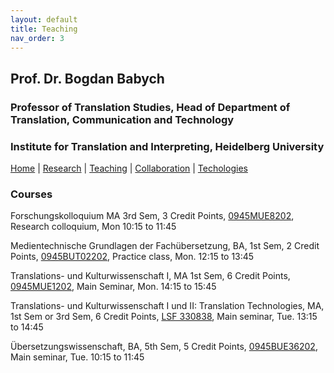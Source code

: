 ```yaml
---
layout: default
title: Teaching
nav_order: 3
---
```


## Prof. Dr. Bogdan Babych
### Professor of Translation Studies, Head of Department of Translation, Communication and Technology
### Institute for Translation and Interpreting, Heidelberg University

[Home](index.md) | [Research](research.md) | [Teaching](teaching.md) | [Collaboration](collaboration.md) | [Techologies](techlabs.md)

### Courses

Forschungskolloquium MA 3rd Sem, 3 Credit Points, [0945MUE8202](https://lsf.uni-heidelberg.de/qisserver/rds?state=verpublish&status=init&vmfile=no&publishid=323377&moduleCall=webInfo&publishConfFile=webInfo&publishSubDir=veranstaltung), Research colloquium, Mon 10:15 to 11:45

Medientechnische Grundlagen der Fachübersetzung, BA, 1st Sem, 2 Credit Points, [0945BUT02202](https://lsf.uni-heidelberg.de/qisserver/rds?state=verpublish&status=init&vmfile=no&publishid=323831&moduleCall=webInfo&publishConfFile=webInfo&publishSubDir=veranstaltung), Practice class, Mon.	12:15 to 13:45

Translations- und Kulturwissenschaft I, MA 1st Sem, 6 Credit Points, [0945MUE1202](https://lsf.uni-heidelberg.de/qisserver/rds?state=verpublish&status=init&vmfile=no&publishid=323890&moduleCall=webInfo&publishConfFile=webInfo&publishSubDir=veranstaltung), Main Seminar, Mon.	14:15 to 15:45

Translations- und Kulturwissenschaft I und II: Translation Technologies, MA, 1st Sem or 3rd Sem, 6 Credit Points, [LSF 330838](https://lsf.uni-heidelberg.de/qisserver/rds?state=verpublish&status=init&vmfile=no&publishid=330838&moduleCall=webInfo&publishConfFile=webInfo&publishSubDir=veranstaltung), Main seminar, Tue.	13:15 to 14:45

Übersetzungswissenschaft, BA, 5th Sem, 5 Credit Points, [0945BUE36202](https://lsf.uni-heidelberg.de/qisserver/rds?state=verpublish&status=init&vmfile=no&publishid=320587&moduleCall=webInfo&publishConfFile=webInfo&publishSubDir=veranstaltung), Main seminar, Tue.	10:15 to 11:45
